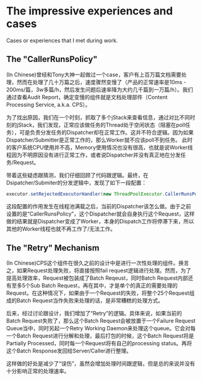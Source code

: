 # The impressive experiences and cases
Cases or experiences that I met during work.

## The "CallerRunsPolicy"
(In Chinese)曾经和Tony大神一起做过一个case，客户有上百万篇文档需要处理，然而在处理了几十万篇之后，速度骤然变慢了（产品的正常速率是10ms - 200ms/篇，3w多篇/h，然后发生问题后速率降为大约几千篇到一万篇/h）。我们通过查看Audit Report，确定变慢的组件就是文档处理部件（Content Processing Service, a.k.a. CPS）。

为了找出原因，我们在一个时刻，抓取了多个jStack来查看信息，通过对比不同时刻的jStack，我们发现，正常应该做任务的Thread处于空闲状态（阻塞在poll任务），可是负责分发任务的Dispatcher却在正常工作。这并不符合逻辑。因为如果Dispatcher/Submitter是正常工作的，那么Worker就不应该poll不到任务。
此时的客户系统CPU使用并不高，Memory使用情况也没有很高，也就是说Worker线程因为不明原因没有进行正常工作，或者说Dispatcher并没有真正地在分发任务/Request。

带着这些疑虑跟猜测，我们仔细回顾了代码跟逻辑。最终，在Dsipatcher/Submiter的分发逻辑中，发现了如下一段配置：
```java
executor.setRejectedExecutorHandler(new ThreadPoolExecutor.CallerRunsPolicy());
```

这段配置的作用发生在线程池满载之后，当前的Dispatcher该怎么做。由于之前设置的是“CallerRunsPolicy”，这个Dispatcher就会自身执行这个Request，这样做的结果就是Dispatcher变成了Worker，本身的Dispatch工作将停滞下来，所以其他的Worker线程也就不再工作了/无法工作。

## The "Retry" Mechanism
(In Chinese)CPS这个组件在很久之前的设计中是进行一次性处理的组件。换言之，如果Request处理失败，将直接按照fail request逻辑进行处理。然而，为了提高处理效率，Request被包装成了Batch Reqeust，同时Batch Request内部还有至多5个Sub Batch Request，再在其中，才是单个的真正的需要处理的Request。在这种情况下，如果由于一个Request的失败，将整个25个Request组成的Batch Request当作失败来处理的话，是非常糟糕的处理方式。

后来，经过讨论跟设计，我们增加了“Retry”的逻辑。具体来说，如果当前的Batch Request失败了，那么这个Batch Request会被放置于一个Failure Request Queue当中，同时另起一个Retry Working Daemon来处理这个queue。它会对每一个Batch Request进行分解和处理，最后打包的时候，这个Batch Request将是Partially Processed，同时每一个Request将有自己的processing status。再将这个Batch Response发回给Server/Caller进行整理。

这样做的好处是减少了“误伤”，虽然会增加处理时间跟逻辑，但是总的来说并没有十分影响正常的处理速率。
